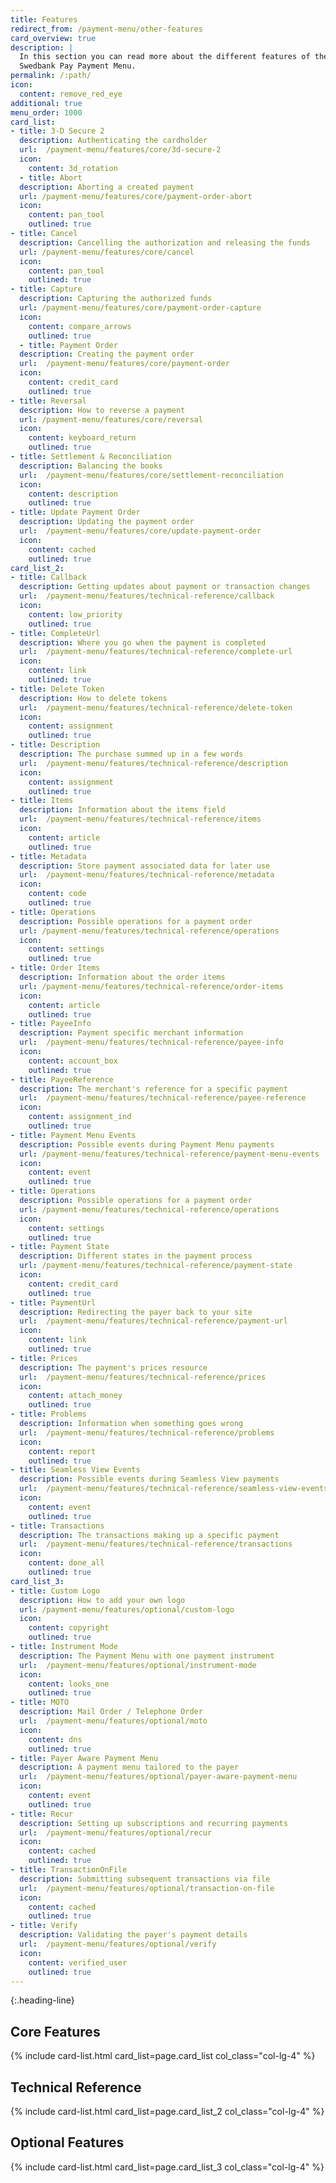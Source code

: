 ```yaml
---
title: Features
redirect_from: /payment-menu/other-features
card_overview: true
description: |
  In this section you can read more about the different features of the
  Swedbank Pay Payment Menu.
permalink: /:path/
icon:
  content: remove_red_eye
additional: true
menu_order: 1000
card_list:
- title: 3-D Secure 2
  description: Authenticating the cardholder
  url:  /payment-menu/features/core/3d-secure-2
  icon:
    content: 3d_rotation
  - title: Abort
  description: Aborting a created payment
  url: /payment-menu/features/core/payment-order-abort
  icon:
    content: pan_tool
    outlined: true
- title: Cancel
  description: Cancelling the authorization and releasing the funds
  url: /payment-menu/features/core/cancel
  icon:
    content: pan_tool
    outlined: true
- title: Capture
  description: Capturing the authorized funds
  url: /payment-menu/features/core/payment-order-capture
  icon:
    content: compare_arrows
    outlined: true
  - title: Payment Order
  description: Creating the payment order
  url:  /payment-menu/features/core/payment-order
  icon:
    content: credit_card
    outlined: true
- title: Reversal
  description: How to reverse a payment
  url: /payment-menu/features/core/reversal
  icon:
    content: keyboard_return
    outlined: true
- title: Settlement & Reconciliation
  description: Balancing the books
  url:  /payment-menu/features/core/settlement-reconciliation
  icon:
    content: description
    outlined: true
- title: Update Payment Order
  description: Updating the payment order
  url:  /payment-menu/features/core/update-payment-order
  icon:
    content: cached
    outlined: true
card_list_2:
- title: Callback
  description: Getting updates about payment or transaction changes
  url:  /payment-menu/features/technical-reference/callback
  icon:
    content: low_priority
    outlined: true
- title: CompleteUrl
  description: Where you go when the payment is completed
  url:  /payment-menu/features/technical-reference/complete-url
  icon:
    content: link
    outlined: true
- title: Delete Token
  description: How to delete tokens
  url:  /payment-menu/features/technical-reference/delete-token
  icon:
    content: assignment
    outlined: true
- title: Description
  description: The purchase summed up in a few words
  url:  /payment-menu/features/technical-reference/description
  icon:
    content: assignment
    outlined: true
- title: Items
  description: Information about the items field
  url:  /payment-menu/features/technical-reference/items
  icon:
    content: article
    outlined: true
- title: Metadata
  description: Store payment associated data for later use
  url:  /payment-menu/features/technical-reference/metadata
  icon:
    content: code
    outlined: true
- title: Operations
  description: Possible operations for a payment order
  url: /payment-menu/features/technical-reference/operations
  icon:
    content: settings
    outlined: true
- title: Order Items
  description: Information about the order items
  url: /payment-menu/features/technical-reference/order-items
  icon:
    content: article
    outlined: true
- title: PayeeInfo
  description: Payment specific merchant information
  url:  /payment-menu/features/technical-reference/payee-info
  icon:
    content: account_box
    outlined: true
- title: PayeeReference
  description: The merchant's reference for a specific payment
  url:  /payment-menu/features/technical-reference/payee-reference
  icon:
    content: assignment_ind
    outlined: true
- title: Payment Menu Events
  description: Possible events during Payment Menu payments
  url: /payment-menu/features/technical-reference/payment-menu-events
  icon:
    content: event
    outlined: true
- title: Operations
  description: Possible operations for a payment order
  url: /payment-menu/features/technical-reference/operations
  icon:
    content: settings
    outlined: true
- title: Payment State
  description: Different states in the payment process
  url: /payment-menu/features/technical-reference/payment-state
  icon:
    content: credit_card
    outlined: true
- title: PaymentUrl
  description: Redirecting the payer back to your site
  url:  /payment-menu/features/technical-reference/payment-url
  icon:
    content: link
    outlined: true
- title: Prices
  description: The payment's prices resource
  url:  /payment-menu/features/technical-reference/prices
  icon:
    content: attach_money
    outlined: true
- title: Problems
  description: Information when something goes wrong
  url:  /payment-menu/features/technical-reference/problems
  icon:
    content: report
    outlined: true
- title: Seamless View Events
  description: Possible events during Seamless View payments
  url:  /payment-menu/features/technical-reference/seamless-view-events
  icon:
    content: event
    outlined: true
- title: Transactions
  description: The transactions making up a specific payment
  url:  /payment-menu/features/technical-reference/transactions
  icon:
    content: done_all
    outlined: true
card_list_3:
- title: Custom Logo
  description: How to add your own logo
  url: /payment-menu/features/optional/custom-logo
  icon:
    content: copyright
    outlined: true
- title: Instrument Mode
  description: The Payment Menu with one payment instrument
  url:  /payment-menu/features/optional/instrument-mode
  icon:
    content: looks_one
    outlined: true
- title: MOTO
  description: Mail Order / Telephone Order
  url:  /payment-menu/features/optional/moto
  icon:
    content: dns
    outlined: true
- title: Payer Aware Payment Menu
  description: A payment menu tailored to the payer
  url:  /payment-menu/features/optional/payer-aware-payment-menu
  icon:
    content: event
    outlined: true
- title: Recur
  description: Setting up subscriptions and recurring payments
  url:  /payment-menu/features/optional/recur
  icon:
    content: cached
    outlined: true
- title: TransactionOnFile
  description: Submitting subsequent transactions via file
  url:  /payment-menu/features/optional/transaction-on-file
  icon:
    content: cached
    outlined: true
- title: Verify
  description: Validating the payer's payment details
  url:  /payment-menu/features/optional/verify
  icon:
    content: verified_user
    outlined: true
---
```


{:.heading-line}

## Core Features

{% include card-list.html card_list=page.card_list
    col_class="col-lg-4" %}

## Technical Reference

{% include card-list.html card_list=page.card_list_2
    col_class="col-lg-4" %}

## Optional Features

{% include card-list.html card_list=page.card_list_3
    col_class="col-lg-4" %}
